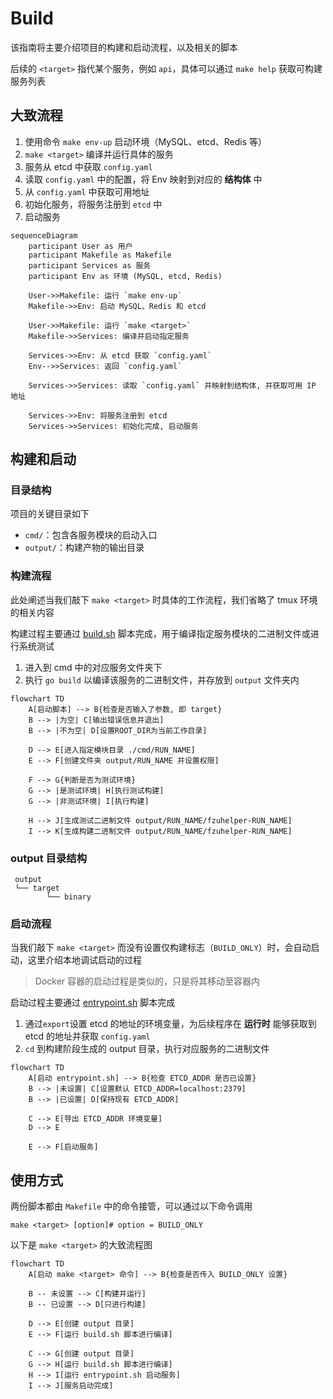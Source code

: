 # Build

该指南将主要介绍项目的构建和启动流程，以及相关的脚本

后续的 `<target>` 指代某个服务，例如 `api`，具体可以通过 `make help` 获取可构建服务列表

## 大致流程

1. 使用命令 `make env-up` 启动环境（MySQL、etcd、Redis 等）
2. `make <target>` 编译并运行具体的服务
3. 服务从 etcd 中获取 `config.yaml`
4. 读取 `config.yaml` 中的配置，将 Env 映射到对应的 **结构体** 中
5. 从 `config.yaml` 中获取可用地址
6. 初始化服务，将服务注册到 `etcd` 中
7. 启动服务

```mermaid
sequenceDiagram
    participant User as 用户
    participant Makefile as Makefile
    participant Services as 服务
    participant Env as 环境 (MySQL, etcd, Redis)

    User->>Makefile: 运行 `make env-up`
    Makefile->>Env: 启动 MySQL、Redis 和 etcd

    User->>Makefile: 运行 `make <target>`
    Makefile->>Services: 编译并启动指定服务

    Services->>Env: 从 etcd 获取 `config.yaml`
    Env-->>Services: 返回 `config.yaml`

    Services->>Services: 读取 `config.yaml` 并映射到结构体, 并获取可用 IP 地址

    Services->>Env: 将服务注册到 etcd
    Services->>Services: 初始化完成, 启动服务
```

## 构建和启动

### 目录结构

项目的关键目录如下

- `cmd/`：包含各服务模块的启动入口
- `output/`：构建产物的输出目录

### 构建流程

此处阐述当我们敲下 `make <target>` 时具体的工作流程，我们省略了 tmux 环境的相关内容

构建过程主要通过 [build.sh](../docker/script/build.sh) 脚本完成，用于编译指定服务模块的二进制文件或进行系统测试

1. 进入到 cmd 中的对应服务文件夹下
2. 执行 `go build` 以编译该服务的二进制文件，并存放到 `output` 文件夹内

```mermaid
flowchart TD
    A[启动脚本] --> B{检查是否输入了参数, 即 target}
    B --> |为空| C[输出错误信息并退出]
    B --> |不为空| D[设置ROOT_DIR为当前工作目录]

    D --> E[进入指定模块目录 ./cmd/RUN_NAME]
    E --> F[创建文件夹 output/RUN_NAME 并设置权限]

    F --> G{判断是否为测试环境}
    G --> |是测试环境| H[执行测试构建]
    G --> |非测试环境| I[执行构建]

    H --> J[生成测试二进制文件 output/RUN_NAME/fzuhelper-RUN_NAME]
    I --> K[生成构建二进制文件 output/RUN_NAME/fzuhelper-RUN_NAME]
```

### output 目录结构

```text
 output
 └── target
        └── binary
```

### 启动流程

当我们敲下 `make <target>` 而没有设置仅构建标志（`BUILD_ONLY`）时，会自动启动，这里介绍本地调试启动的过程

> Docker 容器的启动过程是类似的，只是将其移动至容器内

启动过程主要通过 [entrypoint.sh](/docker/script/entrypoint.sh) 脚本完成

1. 通过`export`设置 etcd 的地址的环境变量，为后续程序在 **运行时** 能够获取到 etcd 的地址并获取 `config.yaml`
2. `cd` 到构建阶段生成的 output 目录，执行对应服务的二进制文件

```mermaid
flowchart TD
    A[启动 entrypoint.sh] --> B{检查 ETCD_ADDR 是否已设置}
    B --> |未设置| C[设置默认 ETCD_ADDR=localhost:2379]
    B --> |已设置| D[保持现有 ETCD_ADDR]

    C --> E[导出 ETCD_ADDR 环境变量]
    D --> E

    E --> F[启动服务]
```

## 使用方式
两份脚本都由 `Makefile` 中的命令接管，可以通过以下命令调用

```shell
make <target> [option]# option = BUILD_ONLY
```
以下是 `make <target>` 的大致流程图
```mermaid
flowchart TD
    A[启动 make <target> 命令] --> B{检查是否传入 BUILD_ONLY 设置}

    B -- 未设置 --> C[构建并运行]
    B -- 已设置 --> D[只进行构建]

    D --> E[创建 output 目录]
    E --> F[运行 build.sh 脚本进行编译]

    C --> G[创建 output 目录]
    G --> H[运行 build.sh 脚本进行编译]
    H --> I[运行 entrypoint.sh 启动服务]
    I --> J[服务启动完成]
```